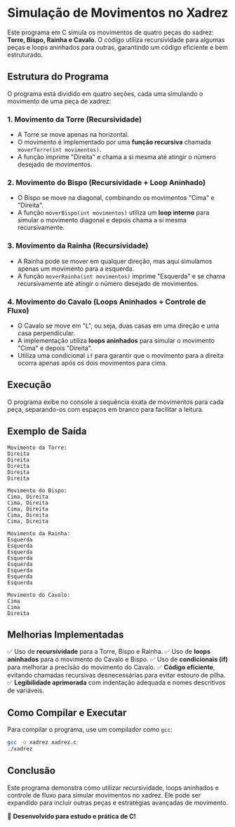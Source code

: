 # Simulação de Movimentos no Xadrez

Este programa em C simula os movimentos de quatro peças do xadrez: **Torre, Bispo, Rainha e Cavalo**. O código utiliza recursividade para algumas peças e loops aninhados para outras, garantindo um código eficiente e bem estruturado.

## Estrutura do Programa

O programa está dividido em quatro seções, cada uma simulando o movimento de uma peça de xadrez:

### 1. **Movimento da Torre** (Recursividade)

- A Torre se move apenas na horizontal.
- O movimento é implementado por uma **função recursiva** chamada `moverTorre(int movimentos)`.
- A função imprime "Direita" e chama a si mesma até atingir o número desejado de movimentos.

### 2. **Movimento do Bispo** (Recursividade + Loop Aninhado)

- O Bispo se move na diagonal, combinando os movimentos "Cima" e "Direita".
- A função `moverBispo(int movimentos)` utiliza um **loop interno** para simular o movimento diagonal e depois chama a si mesma recursivamente.

### 3. **Movimento da Rainha** (Recursividade)

- A Rainha pode se mover em qualquer direção, mas aqui simulamos apenas um movimento para a esquerda.
- A função `moverRainha(int movimentos)` imprime "Esquerda" e se chama recursivamente até atingir o número desejado de movimentos.

### 4. **Movimento do Cavalo** (Loops Aninhados + Controle de Fluxo)

- O Cavalo se move em "L", ou seja, duas casas em uma direção e uma casa perpendicular.
- A implementação utiliza **loops aninhados** para simular o movimento "Cima" e depois "Direita".
- Utiliza uma condicional `if` para garantir que o movimento para a direita ocorra apenas após os dois movimentos para cima.

## Execução

O programa exibe no console a sequência exata de movimentos para cada peça, separando-os com espaços em branco para facilitar a leitura.

## Exemplo de Saída

```
Movimento da Torre:
Direita
Direita
Direita
Direita
Direita

Movimento do Bispo:
Cima, Direita
Cima, Direita
Cima, Direita
Cima, Direita
Cima, Direita

Movimento da Rainha:
Esquerda
Esquerda
Esquerda
Esquerda
Esquerda
Esquerda
Esquerda
Esquerda

Movimento do Cavalo:
Cima
Cima
Direita
```

## Melhorias Implementadas

✅ Uso de **recursividade** para a Torre, Bispo e Rainha.
✅ Uso de **loops aninhados** para o movimento do Cavalo e Bispo.
✅ Uso de **condicionais (if)** para melhorar a precisão do movimento do Cavalo.
✅ **Código eficiente**, evitando chamadas recursivas desnecessárias para evitar estouro de pilha.
✅ **Legibilidade aprimorada** com indentação adequada e nomes descritivos de variáveis.

## Como Compilar e Executar

Para compilar o programa, use um compilador como `gcc`:

```sh
gcc -o xadrez xadrez.c
./xadrez
```

## Conclusão

Este programa demonstra como utilizar recursividade, loops aninhados e controle de fluxo para simular movimentos no xadrez. Ele pode ser expandido para incluir outras peças e estratégias avançadas de movimento.

🚀 **Desenvolvido para estudo e prática de C!**
